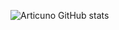 ![Articuno GitHub stats](https://github-readme-stats.vercel.app/api?username=pixelmonpro&show_icons=true&theme=tokyonight)
